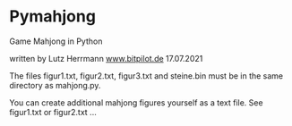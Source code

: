 # Pymahjong
Game Mahjong in Python

written by Lutz Herrmann
www.bitpilot.de
17.07.2021

The files figur1.txt, figur2.txt, figur3.txt and steine.bin must be in the same directory as mahjong.py. 

You can create additional mahjong figures yourself as a text file. See figur1.txt or figur2.txt ... 
